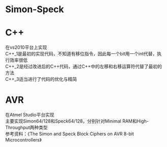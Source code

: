 # Simon-Speck

# C++
在vs2010平台上实现<br>
C++_1是最初的实现代码，不知道有移位指令，因此每一个bit用一个int代替，执行效率很低<br>
C++_2是经过改进后的C++代码，通过C++中的左移和右移运算符代替了最初的方法<br>
C++_3适当进行了代码的优化与精简<br>

# AVR
在Atmel Studio平台实现<br>
主要实现Simon64/128和Speck64/128，分别针对Minimal RAM和High-Throughput两种类型<br>
参考资料：《The Simon and Speck Block Ciphers on AVR 8-bit Microcontrollers》
